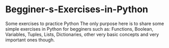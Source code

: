 # Begginer-s-Exercises-in-Python
Some exercises to practice Python
The only purpose here is to share some simple exercises in Python for begginers such as: Functions, Boolean, Variables, Tuples, Lists, Dictionaries, other very basic concepts and very important ones though.
